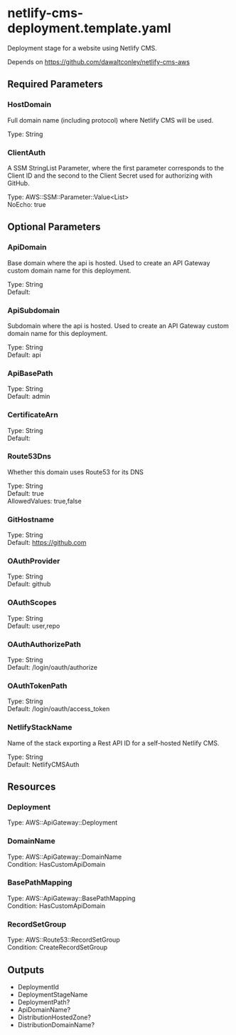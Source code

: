 # netlify-cms-deployment.template.yaml

Deployment stage for a website using Netlify CMS.

Depends on https://github.com/dawaltconley/netlify-cms-aws

## Required Parameters

### HostDomain

Full domain name (including protocol) where Netlify CMS will be used.

Type: String

### ClientAuth

A SSM StringList Parameter, where the first parameter corresponds to the Client ID and the second to the Client Secret used for authorizing with GitHub.

Type: AWS::SSM::Parameter::Value<List<String>>  
NoEcho: true

## Optional Parameters

### ApiDomain

Base domain where the api is hosted. Used to create an API Gateway custom domain name for this deployment.

Type: String  
Default: 

### ApiSubdomain

Subdomain where the api is hosted. Used to create an API Gateway custom domain name for this deployment.

Type: String  
Default: api

### ApiBasePath

Type: String  
Default: admin

### CertificateArn

Type: String  
Default: 

### Route53Dns

Whether this domain uses Route53 for its DNS

Type: String  
Default: true  
AllowedValues: true,false

### GitHostname

Type: String  
Default: https://github.com

### OAuthProvider

Type: String  
Default: github

### OAuthScopes

Type: String  
Default: user,repo

### OAuthAuthorizePath

Type: String  
Default: /login/oauth/authorize

### OAuthTokenPath

Type: String  
Default: /login/oauth/access_token

### NetlifyStackName

Name of the stack exporting a Rest API ID for a self-hosted Netlify CMS.

Type: String  
Default: NetlifyCMSAuth

## Resources

### Deployment

Type: AWS::ApiGateway::Deployment

### DomainName

Type: AWS::ApiGateway::DomainName  
Condition: HasCustomApiDomain

### BasePathMapping

Type: AWS::ApiGateway::BasePathMapping  
Condition: HasCustomApiDomain

### RecordSetGroup

Type: AWS::Route53::RecordSetGroup  
Condition: CreateRecordSetGroup

## Outputs

- DeploymentId
- DeploymentStageName
- DeploymentPath?
- ApiDomainName?
- DistributionHostedZone?
- DistributionDomainName?